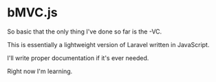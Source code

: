 # bMVC.js

So basic that the only thing I've done so far is the -VC.

This is essentially a lightweight version of Laravel written in JavaScript.

I'll write proper documentation if it's ever needed.

Right now I'm learning.
